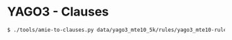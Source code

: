 # YAGO3 - Clauses

```bash
$ ./tools/amie-to-clauses.py data/yago3_mte10_5k/rules/yago3_mte10-rules.txt -B 100 -C 0.8 > data/yago3_mte10_5k/clauses/clauses_B=100_C=0.8.pl
```
